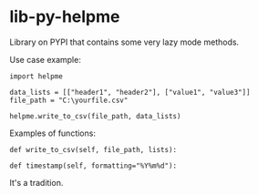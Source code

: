 # lib-py-helpme
Library on PYPI that contains some very lazy mode methods.

Use case example:
```
import helpme

data_lists = [["header1", "header2"], ["value1", "value3"]]
file_path = "C:\yourfile.csv"

helpme.write_to_csv(file_path, data_lists)
```

Examples of functions:
```
def write_to_csv(self, file_path, lists):

def timestamp(self, formatting="%Y%m%d"):
```



It's a tradition.
